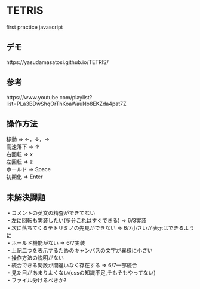 # TETRIS
first practice javascript
<h2>デモ</h2>
https://yasudamasatosi.github.io/TETRIS/

<h2>参考</h2>
https://www.youtube.com/playlist?list=PLa3BDwShqOrThKoaWauNo8EKZda4pat7Z

<h2>操作方法</h2>
移動 => ←，↓，→
<br>
高速落下 => ↑
<br>
右回転 => x
<br>
左回転 => z
<br>
ホールド => Space
<br>
初期化 => Enter

<h2>未解決課題</h2>
・コメントの英文の精査ができてない<br>
・左に回転も実装したい(多分これはすぐできる) => 6/3実装<br>
・次に落ちてくるテトリミノの先見ができない => 6/7小さいが表示はできるように<br>
・ホールド機能がない => 6/7実装<br>
・上記二つを表示するためのキャンバスの文字が異様に小さい<br>
・操作方法の説明がない<br>
・統合できる関数が間違いなく存在する => 6/7一部統合<br>
・見た目があまりよくない(cssの知識不足,そもそもやってない)<br>
・ファイル分けるべきか?<br>

